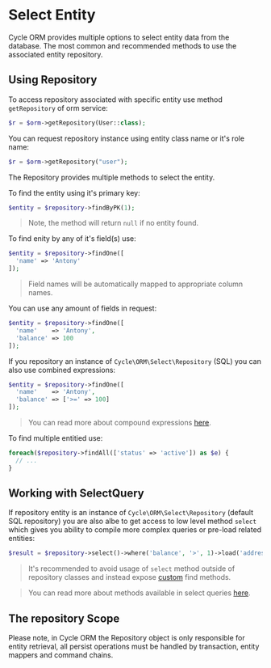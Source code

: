 # Select Entity
Cycle ORM provides multiple options to select entity data from the database. 
The most common and recommended methods to use the associated entity repository.

## Using Repository
To access repository associated with specific entity use method `getRepository` of orm service:

```php
$r = $orm->getRepository(User::class);
```

You can request repository instance using entity class name or it's role name:

```php
$r = $orm->getRepository("user");
```

The Repository provides multiple methods to select the entity.

To find the entity using it's primary key:

```php
$entity = $repository->findByPK(1);
```

> Note, the method will return `null` if no entity found.

To find enity by any of it's field(s) use:

```php
$entity = $repository->findOne([
  'name' => 'Antony'
]);
```

> Field names will be automatically mapped to appropriate column names.

You can use any amount of fields in request:

```php
$entity = $repository->findOne([
  'name'    => 'Antony',
  'balance' => 100 
]);
```

If you repository an instance of `Cycle\ORM\Select\Repository` (SQL) you can also use combined expressions:

```php
$entity = $repository->findOne([
  'name'    => 'Antony',
  'balance' => ['>=' => 100]
]);
```

> You can read more about compound expressions [here](/query-builder/complex.md).

To find multiple entitied use:

```php
foreach($repository->findAll(['status' => 'active']) as $e) {
  // ...
}
```

## Working with SelectQuery
If repository entity is an instance of `Cycle\ORM\Select\Repository` (default SQL repository) you are also albe to get access
to low level method `select` which gives you ability to compile more complex queries or pre-load related entities:

```php
$result = $repository->select()->where('balance', '>', 1)->load('address')->fetchAll();
```

> It's recommended to avoid usage of `select` method outside of repository classes and instead expose [custom](/basic/respository.md) find methods. 

> You can read more about methods available in select queries [here](https://spiral-framework.com/guide/database-builders).

## The repository Scope
Please note, in Cycle ORM the Repository object is only responsible for entity retrieval, all persist operations must be handled by transaction, entity mappers and command chains.
